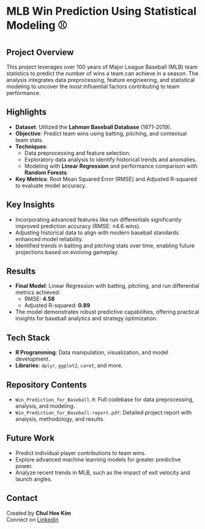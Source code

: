 # **MLB Win Prediction Using Statistical Modeling** ⚾

## **Project Overview**
This project leverages over 100 years of Major League Baseball (MLB) team statistics to predict the number of wins a team can achieve in a season. The analysis integrates data preprocessing, feature engineering, and statistical modeling to uncover the most influential factors contributing to team performance.

## **Highlights**
- **Dataset**: Utilized the **Lahman Baseball Database** (1871–2019).
- **Objective**: Predict team wins using batting, pitching, and contextual team stats.
- **Techniques**: 
  - Data preprocessing and feature selection.
  - Exploratory data analysis to identify historical trends and anomalies.
  - Modeling with **Linear Regression** and performance comparison with **Random Forests**.
- **Key Metrics**: Root Mean Squared Error (RMSE) and Adjusted R-squared to evaluate model accuracy.

## **Key Insights**
- Incorporating advanced features like run differentials significantly improved prediction accuracy (RMSE: ±4.6 wins).
- Adjusting historical data to align with modern baseball standards enhanced model reliability.
- Identified trends in batting and pitching stats over time, enabling future projections based on evolving gameplay.

## **Results**
- **Final Model**: Linear Regression with batting, pitching, and run differential metrics achieved:
  - RMSE: **4.58**
  - Adjusted R-squared: **0.89**
- The model demonstrates robust predictive capabilities, offering practical insights for baseball analytics and strategy optimization.

## **Tech Stack**
- **R Programming**: Data manipulation, visualization, and model development.
- **Libraries**: `dplyr`, `ggplot2`, `caret`, and more.

## **Repository Contents**
- `Win_Prediction_for_Baseball.R`: Full codebase for data preprocessing, analysis, and modeling.
- `Win_Prediction_for_Baseball-report.pdf`: Detailed project report with analysis, methodology, and results.

## **Future Work**
- Predict individual player contributions to team wins.
- Explore advanced machine learning models for greater predictive power.
- Analyze recent trends in MLB, such as the impact of exit velocity and launch angles.

## **Contact**
Created by **Chul Hee Kim**  
Connect on [LinkedIn](https://linkedin.com/in/your-profile)  
